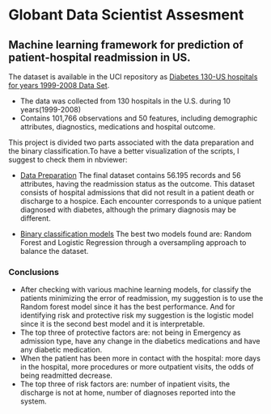 # Globant Data Scientist Assesment

## Machine learning framework for prediction of patient-hospital readmission in US.

The dataset is available in the UCI repository as [Diabetes 130-US hospitals for years 1999-2008 Data Set](https://archive.ics.uci.edu/ml/datasets/Diabetes+130-US+hospitals+for+years+1999-2008#). 

- The data was collected from 130 hospitals in the U.S. during 10 years(1999-2008)
- Contains 101,766 observations and 50 features, including demographic attributes, diagnostics, medications and hospital outcome.

This project is divided two parts associated with the data preparation and the binary classification.To have a better visualization of the scripts, I suggest to check them in nbviewer:
- [Data Preparation]()
The final dataset contains 56.195 records and 56 attributes, having the readmission status as the outcome. This dataset consists of hospital admissions that did not result in a patient death or discharge to a hospice. Each encounter corresponds to a unique patient diagnosed with diabetes, although the primary diagnosis may be different.

- [Binary classification models]() 
The best two models found are: Random Forest and Logistic Regression through a oversampling approach to balance the dataset.

### Conclusions
-  After checking with various machine learning models, for classify the patients minimizing the error of readmission, my suggestion is to use the Random forest model since it has the best performance. And for identifying risk and protective risk my suggestion is the logistic model since it is the second best model and it is interpretable.
- The top three of protective factors are: not being in Emergency as admission type, have any change in the diabetics medications and  have any diabetic medication.
- When the patient has been more in contact with the hospital: more days in the hospital, more procedures or more outpatient visits, the odds of being readmitted decrease.
- The top three of risk factors are: number of inpatient visits, the discharge is not at home,  number of diagnoses reported into the system.
